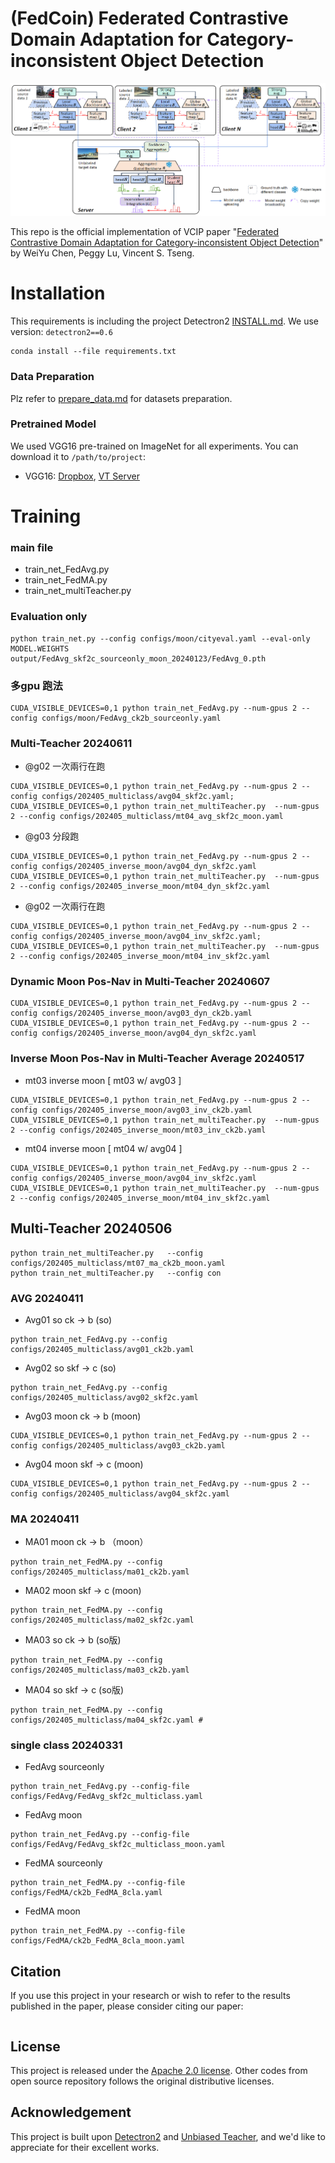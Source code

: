 # (FedCoin) Federated Contrastive Domain Adaptation for Category-inconsistent Object Detection

![architecture](pic/architecture.png)

This repo is the official implementation of VCIP paper "[Federated Contrastive Domain Adaptation for Category-inconsistent Object Detection](https://ieeexplore.ieee.org/document/xxxx/)" by WeiYu Chen, Peggy Lu, Vincent S. Tseng.

# Installation

This requirements is including the project Detectron2 [INSTALL.md](https://github.com/facebookresearch/detectron2/blob/master/INSTALL.md). We use version: ```detectron2==0.6```

```shell
conda install --file requirements.txt
```

### Data Preparation
Plz refer to [prepare_data.md](docs/prepare_data.md) for datasets preparation.

### Pretrained Model

We used VGG16 pre-trained on ImageNet for all experiments. You can download it to ```/path/to/project```:

- VGG16: [Dropbox](https://www.dropbox.com/s/s3brpk0bdq60nyb/vgg16_caffe.pth?dl=0), [VT Server](https://filebox.ece.vt.edu/~jw2yang/faster-rcnn/pretrained-base-models/vgg16_caffe.pth)

# Training

### main file
* train_net_FedAvg.py
* train_net_FedMA.py
* train_net_multiTeacher.py

### Evaluation only
```shell
python train_net.py --config configs/moon/cityeval.yaml --eval-only MODEL.WEIGHTS output/FedAvg_skf2c_sourceonly_moon_20240123/FedAvg_0.pth 
```
###  多gpu 跑法
```shell
CUDA_VISIBLE_DEVICES=0,1 python train_net_FedAvg.py --num-gpus 2 --config configs/moon/FedAvg_ck2b_sourceonly.yaml 
```
###  Multi-Teacher  20240611  
 * @g02 一次兩行在跑
```shell
CUDA_VISIBLE_DEVICES=0,1 python train_net_FedAvg.py --num-gpus 2 --config configs/202405_multiclass/avg04_skf2c.yaml; CUDA_VISIBLE_DEVICES=0,1 python train_net_multiTeacher.py  --num-gpus 2 --config configs/202405_multiclass/mt04_avg_skf2c_moon.yaml
```
 * @g03 分段跑
```shell
CUDA_VISIBLE_DEVICES=0,1 python train_net_FedAvg.py --num-gpus 2 --config configs/202405_inverse_moon/avg04_dyn_skf2c.yaml
CUDA_VISIBLE_DEVICES=0,1 python train_net_multiTeacher.py  --num-gpus 2 --config configs/202405_inverse_moon/mt04_dyn_skf2c.yaml
```
 * @g02 一次兩行在跑
```shell
CUDA_VISIBLE_DEVICES=0,1 python train_net_FedAvg.py --num-gpus 2 --config configs/202405_inverse_moon/avg04_inv_skf2c.yaml; CUDA_VISIBLE_DEVICES=0,1 python train_net_multiTeacher.py  --num-gpus 2 --config configs/202405_inverse_moon/mt04_inv_skf2c.yaml
```
### Dynamic Moon Pos-Nav in Multi-Teacher  20240607
```shell
CUDA_VISIBLE_DEVICES=0,1 python train_net_FedAvg.py --num-gpus 2 --config configs/202405_inverse_moon/avg03_dyn_ck2b.yaml
CUDA_VISIBLE_DEVICES=0,1 python train_net_FedAvg.py --num-gpus 2 --config configs/202405_inverse_moon/avg04_dyn_skf2c.yaml
```
### Inverse Moon Pos-Nav in Multi-Teacher Average  20240517
 * mt03 inverse moon [ mt03 w/ avg03 ]
```shell
CUDA_VISIBLE_DEVICES=0,1 python train_net_FedAvg.py --num-gpus 2 --config configs/202405_inverse_moon/avg03_inv_ck2b.yaml
CUDA_VISIBLE_DEVICES=0,1 python train_net_multiTeacher.py  --num-gpus 2 --config configs/202405_inverse_moon/mt03_inv_ck2b.yaml
```
 * mt04 inverse moon [ mt04 w/ avg04 ]
```shell
CUDA_VISIBLE_DEVICES=0,1 python train_net_FedAvg.py --num-gpus 2 --config configs/202405_inverse_moon/avg04_inv_skf2c.yaml
CUDA_VISIBLE_DEVICES=0,1 python train_net_multiTeacher.py  --num-gpus 2 --config configs/202405_inverse_moon/mt04_inv_skf2c.yaml
```
## Multi-Teacher  20240506
```shell
python train_net_multiTeacher.py   --config configs/202405_multiclass/mt07_ma_ck2b_moon.yaml
python train_net_multiTeacher.py   --config con
```
### AVG   20240411
 * Avg01 so ck -> b (so)
```shell
python train_net_FedAvg.py --config configs/202405_multiclass/avg01_ck2b.yaml
```
 * Avg02 so skf -> c (so)
```shell
python train_net_FedAvg.py --config configs/202405_multiclass/avg02_skf2c.yaml
```
 * Avg03 moon ck -> b (moon)
```shell
CUDA_VISIBLE_DEVICES=0,1 python train_net_FedAvg.py --num-gpus 2 --config configs/202405_multiclass/avg03_ck2b.yaml
```
 * Avg04 moon skf -> c (moon)
```shell
CUDA_VISIBLE_DEVICES=0,1 python train_net_FedAvg.py --num-gpus 2 --config configs/202405_multiclass/avg04_skf2c.yaml
```
### MA 20240411
 * MA01 moon ck -> b （moon）
```shell
python train_net_FedMA.py --config configs/202405_multiclass/ma01_ck2b.yaml
```
 * MA02 moon skf -> c (moon)
```shell
python train_net_FedMA.py --config configs/202405_multiclass/ma02_skf2c.yaml
```
 * MA03 so ck -> b  (so版)
```shell
python train_net_FedMA.py --config configs/202405_multiclass/ma03_ck2b.yaml 
```
 * MA04 so skf -> c (so版)
```shell
python train_net_FedMA.py --config configs/202405_multiclass/ma04_skf2c.yaml # 
```

### single class 20240331 
 * FedAvg sourceonly 
```shell
python train_net_FedAvg.py --config-file configs/FedAvg/FedAvg_skf2c_multiclass.yaml
```
 * FedAvg moon
```shell
python train_net_FedAvg.py --config-file configs/FedAvg/FedAvg_skf2c_multiclass_moon.yaml
```
 * FedMA sourceonly
```shell
python train_net_FedMA.py --config-file configs/FedMA/ck2b_FedMA_8cla.yaml
```
 * FedMA moon
```shell
python train_net_FedMA.py --config-file configs/FedMA/ck2b_FedMA_8cla_moon.yaml
```

## Citation

If you use this project in your research or wish to refer to the results published in the paper, please consider citing our paper:
```BibTeX
```

## License

This project is released under the [Apache 2.0 license](./LICENSE). Other codes from open source repository follows the original distributive licenses.

## Acknowledgement

This project is built upon [Detectron2](https://github.com/facebookresearch/detectron2) and [Unbiased Teacher](https://github.com/facebookresearch/unbiased-teacher), and we'd like to appreciate for their excellent works.
